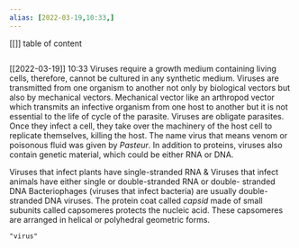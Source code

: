 ```yaml
---
alias: [2022-03-19,10:33,]
---
```

[[]]
table of content
```toc
```

[[2022-03-19]] 10:33
Viruses require a growth medium containing living cells, therefore, cannot be cultured in any synthetic medium.
Viruses are transmitted from one organism to another not only by biological vectors but also by mechanical vectors.
Mechanical vector like an arthropod vector which transmits an infective organism from one host to another but it is not essential to the life of cycle of the parasite.
Viruses are obligate parasites. Once they infect a cell, they take over the machinery of the host cell to replicate themselves, killing the host.
The name virus that means venom or poisonous fluid was given by *Pasteur*.
In addition to proteins, viruses also contain genetic material, which could be either RNA or DNA.

Viruses that infect plants have single-stranded RNA & Viruses that infect animals have either single or double-stranded RNA or double- stranded DNA
Bacteriophages (viruses that infect bacteria) are usually double-stranded DNA viruses.
The protein coat called *capsid* made of small subunits called capsomeres protects the nucleic acid.
These capsomeres are arranged in helical or polyhedral geometric forms.

```query
"virus"
```